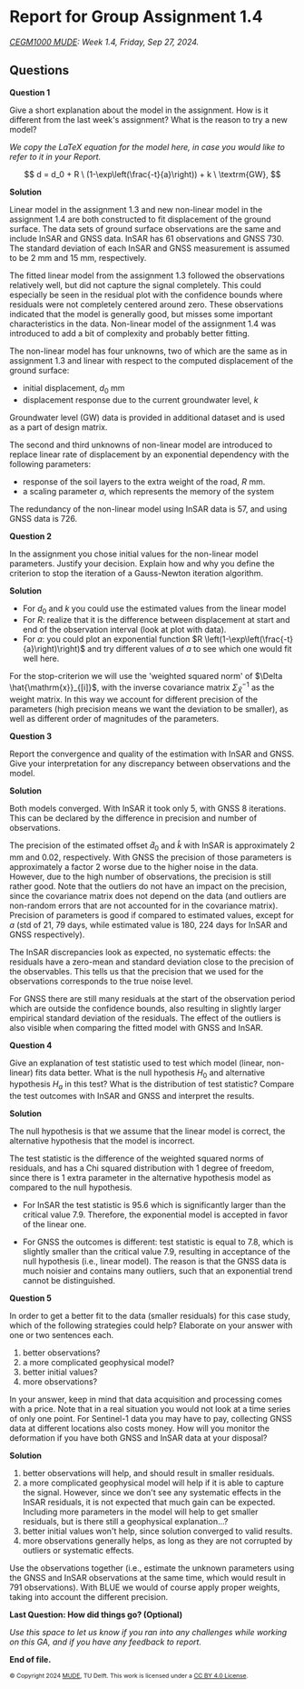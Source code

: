 # Report for Group Assignment 1.4

*[CEGM1000 MUDE](http://mude.citg.tudelft.nl/): Week 1.4, Friday, Sep 27, 2024.*

## Questions

**Question 1**

Give a short explanation about the model in the assignment. How is it different from the last week's assignment? What is the reason to try a new model?

_We copy the LaTeX equation for the model here, in case you would like to refer to it in your Report._

$$
d = d_0 + R \ (1-\exp\left(\frac{-t}{a}\right)) + k \ \textrm{GW},
$$

**Solution**

Linear model in the assignment 1.3 and new non-linear model in the assignment 1.4 are both constructed to fit displacement of the ground surface.
The data sets of ground surface observations are the same and include InSAR and GNSS data. InSAR has 61 observations and GNSS 730. The standard deviation of each InSAR and GNSS measurement is assumed to be 2 mm and 15 mm, respectively. 

The fitted linear model from the assignment 1.3 followed the observations relatively well, but did not capture the signal completely. This could especially be seen in the residual plot with the confidence bounds where residuals were not completely centered around zero. These observations indicated that the model is generally good, but misses some important characteristics in the data. Non-linear model of the assignment 1.4 was introduced to add a bit of complexity and probably better fitting.

The non-linear model has four unknowns, two of which are the same as in assignment 1.3 and linear with respect to the computed displacement of the ground surface:
- initial displacement, $d_0$ mm
- displacement response due to the current groundwater level, $k$ 

Groundwater level (GW) data is provided in additional dataset and is used as a part of design matrix.

The second and third unknowns of non-linear model are introduced to replace linear rate of displacement by an exponential dependency with the following parameters:
- response of the soil layers to the extra weight of the road, $R$ mm. 
- a scaling parameter $a$, which represents the memory of the system

The redundancy of the non-linear model using InSAR data is 57, and using GNSS data is 726.

**Question 2**

In the assignment you chose initial values for the non-linear model parameters. Justify your decision.
Explain how and why you define the criterion to stop the iteration of a Gauss-Newton iteration algorithm.

**Solution**

- For $d_0$ and $k$ you could use the estimated values from the linear model
- For $R$: realize that it is the difference between displacement at start and end of the observation interval (look at plot with data).  
- For $a$: you could plot an exponential function $R \left(1-\exp\left(\frac{-t}{a}\right)\right)$ and try different values of $a$ to see which one would fit well here.

For the stop-criterion we will use the 'weighted squared norm' of $\Delta \hat{\mathrm{x}}_{[i]}$, with the inverse covariance matrix $\Sigma_{\hat{X}}^{-1}$ as the weight matrix. In this way we account for different precision of the parameters (high precision means we want the deviation to be smaller), as well as different order of magnitudes of the parameters.

**Question 3**

Report the convergence and quality of the estimation with InSAR and GNSS. 
Give your interpretation for any discrepancy between observations and the model.

**Solution**

Both models converged. With InSAR it took only 5, with GNSS 8 iterations. This can be declared by the difference in precision and number of observations.

The precision of the estimated offset $\hat{d}_0$ and $\hat{k}$ with InSAR is approximately 2 mm and 0.02, respectively. With GNSS the precision of those parameters is approximately a factor 2 worse due to the higher noise in the data. However, due to the high number of observations, the precision is still rather good. Note that the outliers do not have an impact on the precision, since the covariance matrix does not depend on the data (and outliers are non-random errors that are not accounted for in the covariance matrix). Precision of parameters is good if compared to estimated values, except for $a$ (std of 21, 79 days, while estimated value is 180, 224 days for InSAR and GNSS respectively). 

The InSAR discrepancies look as expected, no systematic effects: the residuals have a zero-mean and standard deviation close to the precision of the observables. This tells us that the precision that we used for the observations corresponds to the true noise level. 
    
For GNSS there are still many residuals at the start of the observation period which are outside the confidence bounds, also resulting in slightly larger empirical standard deviation of the residuals. The effect of the outliers is also visible when comparing the fitted model with GNSS and InSAR.

**Question 4**

Give an explanation of test statistic used to test which model (linear, non-linear) fits data better. What is the null hypothesis $H_0$ and alternative hypothesis $H_a$ in this test? What is the distribution of test statistic? Compare the test outcomes with InSAR and GNSS and interpret the results.

**Solution**

The null hypothesis is that we assume that the linear model is correct, the alternative hypothesis that the model is incorrect.

The test statistic is the difference of the weighted squared norms of residuals, and has a Chi squared distribution with 1 degree of freedom, since there is 1 extra parameter in the alternative hypothesis model as compared to the null hypothesis.

- For InSAR the test statistic is 95.6 which is significantly larger than the critical value 7.9. Therefore, the exponential model is accepted in favor of the linear one. 

- For GNSS the outcomes is different: test statistic is equal to 7.8, which is slightly smaller than the critical value 7.9, resulting in acceptance of the null hypothesis (i.e., linear model). The reason is that the GNSS data is much noisier and contains many outliers, such that an exponential trend cannot be distinguished.

**Question 5**

In order to get a better fit to the data (smaller residuals) for this case study, which of the following strategies could help? Elaborate on your answer with one or two sentences each.

1. better observations?
2. a more complicated geophysical model?
3. better initial values?
4. more observations?

In your answer, keep in mind that data acquisition and processing comes with a price. Note that in a real situation you would not look at a time series of only one point. For Sentinel-1 data you may have to pay, collecting GNSS data at different locations also costs money. How will you monitor the deformation if you have both GNSS and InSAR data at your disposal?

**Solution**

1. better observations will help, and should result in smaller residuals.
1. a more complicated geophysical model will help if it is able to capture the signal. However, since we don't see any systematic effects in the InSAR residuals, it is not expected that much gain can be expected. Including more parameters in the model will help to get smaller residuals, but is there still a geophysical explanation...?
1. better initial values won't help, since solution converged to valid results.
1. more observations generally helps, as long as they are not corrupted by outliers or systematic effects.

Use the observations together (i.e., estimate the unknown parameters using the GNSS and InSAR observations at the same time, which would result in 791 observations). With BLUE we would of course apply proper weights, taking into account the different precision.

**Last Question: How did things go? (Optional)**

_Use this space to let us know if you ran into any challenges while working on this GA, and if you have any feedback to report._

**End of file.**

<span style="font-size: 75%">
&copy; Copyright 2024 <a rel="MUDE" href="http://mude.citg.tudelft.nl/">MUDE</a>, TU Delft. This work is licensed under a <a rel="license" href="http://creativecommons.org/licenses/by/4.0/">CC BY 4.0 License</a>.